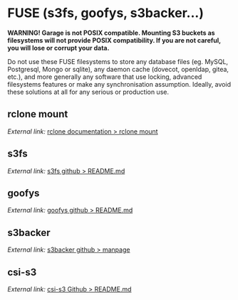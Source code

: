 # FUSE (s3fs, goofys, s3backer...)

**WARNING! Garage is not POSIX compatible.
Mounting S3 buckets as filesystems will not provide POSIX compatibility.
If you are not careful, you will lose or corrupt your data.**

Do not use these FUSE filesystems to store any database files (eg. MySQL, Postgresql, Mongo or sqlite),
any daemon cache (dovecot, openldap, gitea, etc.),
and more generally any software that use locking, advanced filesystems features or make any synchronisation assumption.
Ideally, avoid these solutions at all for any serious or production use.

## rclone mount

*External link:* [rclone documentation > rclone mount](https://rclone.org/commands/rclone_mount/)

## s3fs

*External link:* [s3fs github > README.md](https://github.com/s3fs-fuse/s3fs-fuse#examples)

## goofys

*External link:* [goofys github > README.md](https://github.com/kahing/goofys#usage)

## s3backer

*External link:* [s3backer github > manpage](https://github.com/archiecobbs/s3backer/wiki/ManPage)

## csi-s3

*External link:* [csi-s3 Github > README.md](https://github.com/ctrox/csi-s3)
